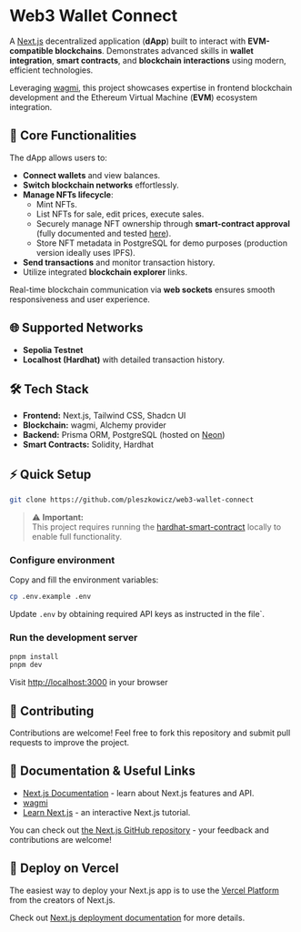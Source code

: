 # Web3 Wallet Connect

A [Next.js](https://nextjs.org) decentralized application (**dApp**) built to interact with **EVM-compatible blockchains**. Demonstrates advanced skills in **wallet integration**, **smart contracts**, and **blockchain interactions** using modern, efficient technologies.

Leveraging [wagmi](https://wagmi.sh/react/getting-started), this project showcases expertise in frontend blockchain development and the Ethereum Virtual Machine (**EVM**) ecosystem integration.

## 🚀 Core Functionalities

The dApp allows users to:

- **Connect wallets** and view balances.
- **Switch blockchain networks** effortlessly.
- **Manage NFTs lifecycle**:
  - Mint NFTs.
  - List NFTs for sale, edit prices, execute sales.
  - Securely manage NFT ownership through **smart-contract approval** (fully documented and tested [here](https://github.com/pleszkowicz/hardhat-smart-contract)).
  - Store NFT metadata in PostgreSQL for demo purposes (production version ideally uses IPFS).
- **Send transactions** and monitor transaction history.
- Utilize integrated **blockchain explorer** links.

Real-time blockchain communication via **web sockets** ensures smooth responsiveness and user experience.

## 🌐 Supported Networks

- **Sepolia Testnet**
- **Localhost (Hardhat)** with detailed transaction history.

## 🛠 Tech Stack

- **Frontend:** Next.js, Tailwind CSS, Shadcn UI
- **Blockchain:** wagmi, Alchemy provider
- **Backend:** Prisma ORM, PostgreSQL (hosted on [Neon](https://neon.tech))
- **Smart Contracts:** Solidity, Hardhat

## ⚡ Quick Setup

```bash
git clone https://github.com/pleszkowicz/web3-wallet-connect
```

> ⚠️ **Important:**  
> This project requires running the [hardhat-smart-contract](https://github.com/pleszkowicz/hardhat-smart-contract) locally to enable full functionality.

### Configure environment

Copy and fill the environment variables:

```bash
cp .env.example .env
```

Update `.env` by obtaining required API keys as instructed in the file`.

### Run the development server

```bash
pnpm install
pnpm dev
```

Visit [http://localhost:3000](http://localhost:3000) in your browser

## 🙌 Contributing

Contributions are welcome! Feel free to fork this repository and submit pull requests to improve the project.

## 📖 Documentation & Useful Links

- [Next.js Documentation](https://nextjs.org/docs) - learn about Next.js features and API.
- [wagmi](https://wagmi.sh/react/getting-started)
- [Learn Next.js](https://nextjs.org/learn) - an interactive Next.js tutorial.

You can check out [the Next.js GitHub repository](https://github.com/vercel/next.js) - your feedback and contributions are welcome!

## 🚢 Deploy on Vercel

The easiest way to deploy your Next.js app is to use the [Vercel Platform](https://vercel.com/new?utm_medium=default-template&filter=next.js&utm_source=create-next-app&utm_campaign=create-next-app-readme) from the creators of Next.js.

Check out [Next.js deployment documentation](https://nextjs.org/docs/app/building-your-application/deploying) for more details.
